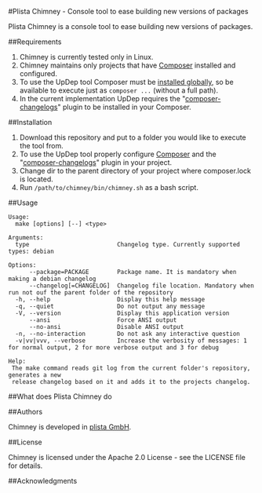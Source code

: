 #Plista Chimney - Console tool to ease building new versions of packages

Plista Chimney is a console tool to ease building new versions of packages.

##Requirements

1. Chimney is currently tested only in Linux.
2. Chimney maintains only projects that have [Composer](https://getcomposer.org/) installed and configured.
3. To use the UpDep tool Composer must be [installed globally](https://getcomposer.org/doc/00-intro.md#globally), so be available to execute just as `composer ...` (without a full path).
4. In the current implementation UpDep requires the "[composer-changelogs](https://github.com/pyrech/composer-changelogs)" plugin to be installed in your Composer.

##Installation

1. Download this repository and put to a folder you would like to execute the tool from.
2. To use the UpDep tool properly configure [Composer](https://getcomposer.org/) and the "[composer-changelogs](https://github.com/pyrech/composer-changelogs)" plugin in your project.
3. Change dir to the parent directory of your project where composer.lock is located.
4. Run `/path/to/chimney/bin/chimney.sh` as a bash script.

##Usage
```
Usage:
  make [options] [--] <type>

Arguments:
  type                         Changelog type. Currently supported types: debian

Options:
      --package=PACKAGE        Package name. It is mandatory when making a debian changelog
      --changelog[=CHANGELOG]  Changelog file location. Mandatory when run not ouf the parent folder of the repository
  -h, --help                   Display this help message
  -q, --quiet                  Do not output any message
  -V, --version                Display this application version
      --ansi                   Force ANSI output
      --no-ansi                Disable ANSI output
  -n, --no-interaction         Do not ask any interactive question
  -v|vv|vvv, --verbose         Increase the verbosity of messages: 1 for normal output, 2 for more verbose output and 3 for debug

Help:
 The make command reads git log from the current folder's repository, generates a new
 release changelog based on it and adds it to the projects changelog. 
```

##What does Plista Chimney do


##Authors

Chimney is developed in [plista GmbH](https://www.plista.com/).

##License

Chimney is licensed under the Apache 2.0 License - see the LICENSE file for details.

##Acknowledgments

